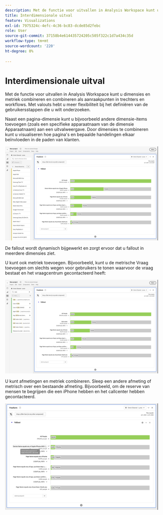 ```yaml
---
description: Met de functie voor uitvallen in Analysis Workspace kunt u dimensies en metriek combineren en combineren als aanraakpunten in trechters en workflows. Met valouts hebt u meer flexibiliteit bij het definiëren van de gebruikersstappen die u wilt onderzoeken.
title: Interdimensionale uitval
feature: Visualizations
exl-id: 7975324c-4efc-4c36-bc83-dcde85d2febc
role: User
source-git-commit: 37158b4e614435724205c505f322c1d7a434c35d
workflow-type: tm+mt
source-wordcount: '220'
ht-degree: 0%

---
```


# Interdimensionale uitval

Met de functie voor uitvallen in Analysis Workspace kunt u dimensies en metriek combineren en combineren als aanraakpunten in trechters en workflows. Met valouts hebt u meer flexibiliteit bij het definiëren van de gebruikersstappen die u wilt onderzoeken.

Naast een pagina-dimensie kunt u bijvoorbeeld andere dimensie-items toevoegen (zoals een specifieke apparaatnaam van de dimensie Apparaatnaam) aan een uitvalweergave. Door dimensies te combineren kunt u visualiseren hoe pagina&#39;s en bepaalde handelingen elkaar beïnvloeden in de paden van klanten.

![ Al mening die van Bebezoeken veelvoudige afmetingen als touchpoints toont.](assets/fallout-otherdimension.png)

De fallout wordt dynamisch bijgewerkt en zorgt ervoor dat u fallout in meerdere dimensies ziet.

U kunt ook metriek toevoegen. Bijvoorbeeld, kunt u de metrische Vraag toevoegen om slechts wegen voor gebruikers te tonen waarvoor de vraag bestaat en het vraagcentrum gecontacteerd heeft:

![ Al mening die van Bezoeken metrisch toont toegevoegd: &quot;Gedeelde Foto&quot;.](assets/fallout-metrics.png)

U kunt afmetingen en metriek combineren. Sleep een andere afmeting of metrisch over een bestaande afmeting. Bijvoorbeeld, om de reserve van mensen te begrijpen die een iPhone hebben en het callcenter hebben gecontacteerd.

![ Al mening die van Bebezoeken de toegevoegde Naam van de Actie toont: Gedeelde EN Gedeelde metrische Foto.](assets/fallout-combined.png)
